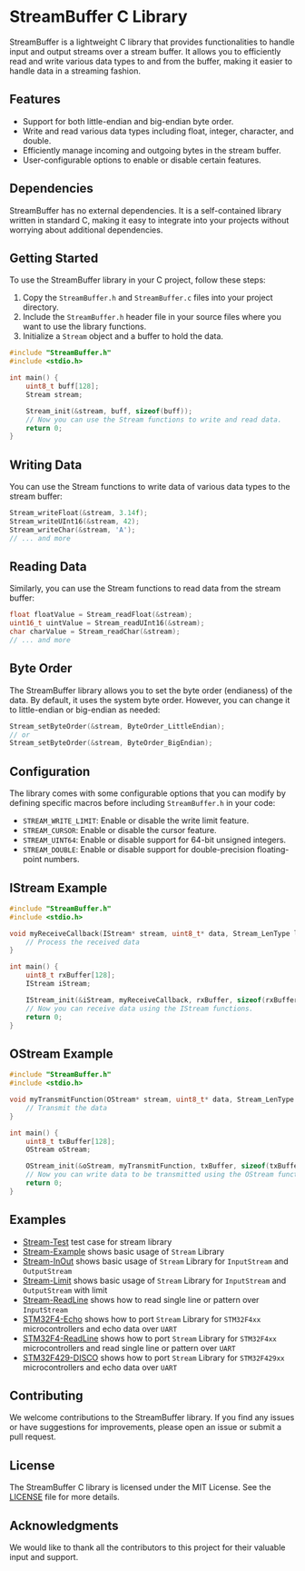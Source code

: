 # StreamBuffer C Library

StreamBuffer is a lightweight C library that provides functionalities to handle input and output streams over a stream buffer. It allows you to efficiently read and write various data types to and from the buffer, making it easier to handle data in a streaming fashion.

## Features

- Support for both little-endian and big-endian byte order.
- Write and read various data types including float, integer, character, and double.
- Efficiently manage incoming and outgoing bytes in the stream buffer.
- User-configurable options to enable or disable certain features.

## Dependencies

StreamBuffer has no external dependencies. It is a self-contained library written in standard C, making it easy to integrate into your projects without worrying about additional dependencies.

## Getting Started

To use the StreamBuffer library in your C project, follow these steps:

1. Copy the `StreamBuffer.h` and `StreamBuffer.c` files into your project directory.
2. Include the `StreamBuffer.h` header file in your source files where you want to use the library functions.
3. Initialize a `Stream` object and a buffer to hold the data.

```c
#include "StreamBuffer.h"
#include <stdio.h>

int main() {
    uint8_t buff[128];
    Stream stream;

    Stream_init(&stream, buff, sizeof(buff));
    // Now you can use the Stream functions to write and read data.
    return 0;
}
```

## Writing Data

You can use the Stream functions to write data of various data types to the stream buffer:

```c
Stream_writeFloat(&stream, 3.14f);
Stream_writeUInt16(&stream, 42);
Stream_writeChar(&stream, 'A');
// ... and more
```

## Reading Data

Similarly, you can use the Stream functions to read data from the stream buffer:

```c
float floatValue = Stream_readFloat(&stream);
uint16_t uintValue = Stream_readUInt16(&stream);
char charValue = Stream_readChar(&stream);
// ... and more
```

## Byte Order

The StreamBuffer library allows you to set the byte order (endianess) of the data. By default, it uses the system byte order. However, you can change it to little-endian or big-endian as needed:

```c
Stream_setByteOrder(&stream, ByteOrder_LittleEndian);
// or
Stream_setByteOrder(&stream, ByteOrder_BigEndian);
```

## Configuration

The library comes with some configurable options that you can modify by defining specific macros before including `StreamBuffer.h` in your code:

- `STREAM_WRITE_LIMIT`: Enable or disable the write limit feature.
- `STREAM_CURSOR`: Enable or disable the cursor feature.
- `STREAM_UINT64`: Enable or disable support for 64-bit unsigned integers.
- `STREAM_DOUBLE`: Enable or disable support for double-precision floating-point numbers.

## IStream Example

```c
#include "StreamBuffer.h"
#include <stdio.h>

void myReceiveCallback(IStream* stream, uint8_t* data, Stream_LenType len) {
    // Process the received data
}

int main() {
    uint8_t rxBuffer[128];
    IStream iStream;

    IStream_init(&iStream, myReceiveCallback, rxBuffer, sizeof(rxBuffer));
    // Now you can receive data using the IStream functions.
    return 0;
}
```

## OStream Example

```c
#include "StreamBuffer.h"
#include <stdio.h>

void myTransmitFunction(OStream* stream, uint8_t* data, Stream_LenType len) {
    // Transmit the data
}

int main() {
    uint8_t txBuffer[128];
    OStream oStream;

    OStream_init(&oStream, myTransmitFunction, txBuffer, sizeof(txBuffer));
    // Now you can write data to be transmitted using the OStream functions.
    return 0;
}
```

## Examples
- [Stream-Test](./Examples/Stream-Test/) test case for stream library
- [Stream-Example](./Examples/Stream-Example/) shows basic usage of `Stream` Library
- [Stream-InOut](./Examples/Stream-InOut/) shows basic usage of `Stream` Library for `InputStream` and `OutputStream`
- [Stream-Limit](./Examples/Stream-Limit/) shows basic usage of `Stream` Library for `InputStream` and `OutputStream` with limit
- [Stream-ReadLine](./Examples/Stream-ReadLine/) shows how to read single line or pattern over `InputStream`
- [STM32F4-Echo](./Examples/STM32F4-Echo/) shows how to port `Stream` Library for `STM32F4xx` microcontrollers and echo data over `UART`
- [STM32F4-ReadLine](./Examples/STM32F4-ReadLine/) shows how to port `Stream` Library for `STM32F4xx` microcontrollers and read single line or pattern over `UART`
- [STM32F429-DISCO](./Examples/STM32F429-DISCO-Stream/) shows how to port `Stream` Library for `STM32F429xx` microcontrollers and echo data over `UART`


## Contributing

We welcome contributions to the StreamBuffer library. If you find any issues or have suggestions for improvements, please open an issue or submit a pull request.

## License

The StreamBuffer C library is licensed under the MIT License. See the [LICENSE](LICENSE) file for more details.

## Acknowledgments

We would like to thank all the contributors to this project for their valuable input and support.
